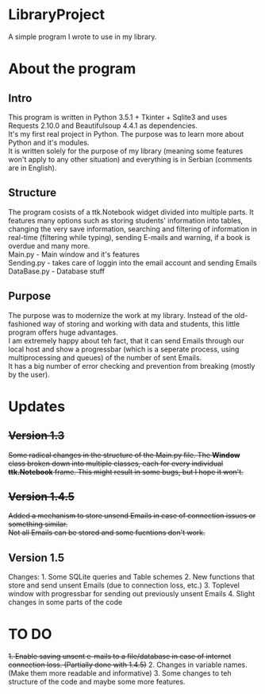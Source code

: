 # LibraryProject
A simple program I wrote to use in my library.

<h1>About the program</h1>
<h2>Intro</h2>
This program is written in Python 3.5.1 + Tkinter + Sqlite3 and uses Requests 2.10.0 and Beautifulsoup 4.4.1 as dependencies.<br>
It's my first real project in Python. The purpose was to learn more about Python and it's modules.<br>
It is written solely for the purpose of my library (meaning some features won't apply to any other situation) 
and everything is in Serbian (comments are in English).
<h2>Structure</h2>
The program cosists of a ttk.Notebook widget divided into multiple parts. It features many options such as storing students' 
information into tables, changing the very save information, searching and filtering of information in real-time (filtering while typing), 
sending E-mails and warning, if a book is overdue and many more.<br>
Main.py - Main window and it's features<br>
Sending.py - takes care of loggin into the email account and sending Emails<br>
DataBase.py - Database stuff
<h2>Purpose</h2>
The purpose was to modernize the work at my library. Instead of the old-fashioned way of storing and working with data and students,
this little program offers huge advantages.<br>
I am extremely happy about teh fact, that it can send Emails through our local host and show a progressbar (which is a seperate process, 
using multiprocessing and queues) of the number of sent Emails.<br>
It has a big number of error checking and prevention from breaking (mostly by the user).

<h1>Updates</h1>
<strike>
<h2>Version 1.3</h2>
Some radical changes in the structure of the Main.py file. The <b>Window</b> class broken down into multiple classes, each for every individual <b>ttk.Notebook</b> frame. This might result in some bugs, but I hope it won't.
<h2>Version 1.4.5</h2>
Added a mechanism to store unsend Emails in case of connection issues or something similar.<br>
Not all Emails can be stored and some fucntions don't work.</strike>
<h2>Version 1.5</h2>
Changes:
1. Some SQLite queries and Table schemes
2. New functions that store and send unsent Emails (due to connection loss, etc.)
3. Toplevel window with progressbar for sending out previously unsent Emails
4. Slight changes in some parts of the code

<h1>TO DO</h1>
<strike>1. Enable saving unsent e-mails to a file/database in case of internet connection loss. (Partially done with 1.4.5)</strike>
2. Changes in variable names. (Make them more readable and informative)
3. Some changes to teh structure of the code and maybe some more features.
